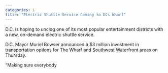 ```yaml
---
categories: i
title: "Electric Shuttle Service Coming to DCs Wharf"
---
```


D.C. is hoping to unclog one of its most popular entertainment districts with a new, on-demand electric shuttle service.



D.C. Mayor Muriel Bowser announced a $3 million investment in transportation options for The Wharf and Southwest Waterfront areas on Thursday.



&#8220;Making sure everybody 